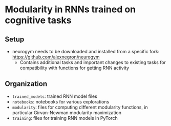# Modularity in RNNs trained on cognitive tasks

## Setup 
- neurogym needs to be downloaded and installed from a specific fork: https://github.com/alexnegron/neurogym 
	- Contains additional tasks and important changes to existing tasks for compatibility with functions for getting RNN activity 

## Organization 
- `trained_models`: trained RNN model files
- `notebooks`: notebooks for various explorations 
- `modularity`: files for computing different modularity functions, in particular Girvan-Newman modularity maximization 
- `training`: files for training RNN models in PyTorch
